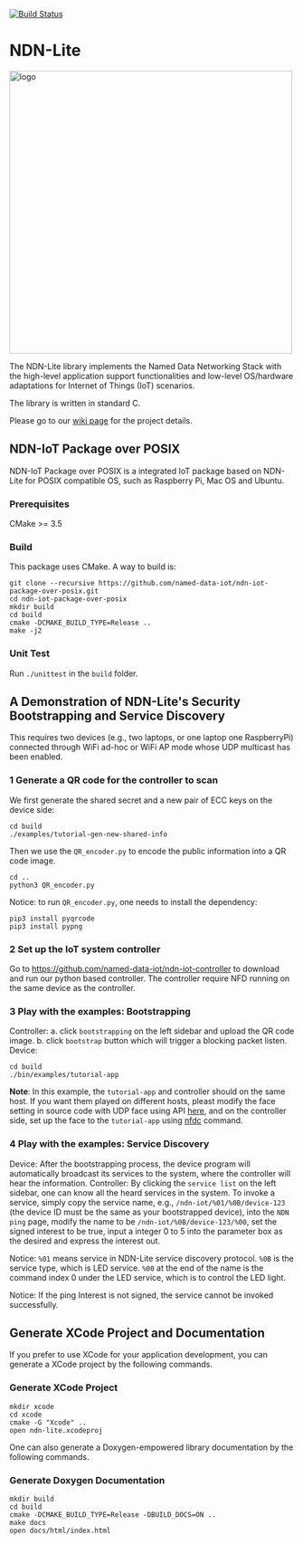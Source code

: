 [![Build Status](https://travis-ci.org/named-data-iot/ndn-iot-package-over-posix.svg?branch=master)](https://travis-ci.org/named-data-iot/ndn-iot-package-over-posix)

NDN-Lite
========

<img src="https://zhiyi-zhang.com/images/ndn-lite-logo.jpg" alt="logo" width="500"/>

The NDN-Lite library implements the Named Data Networking Stack with the high-level application support functionalities and low-level OS/hardware adaptations for Internet of Things (IoT) scenarios.

The library is written in standard C.

Please go to our [wiki page](https://github.com/Zhiyi-Zhang/ndn_standalone/wiki) for the project details.

NDN-IoT Package over POSIX
--------------------------
NDN-IoT Package over POSIX is a integrated IoT package based on NDN-Lite for POSIX compatible OS, such as
Raspberry Pi, Mac OS and Ubuntu.

### Prerequisites ###
CMake >= 3.5

### Build ###
This package uses CMake. A way to build is:
 ```
 git clone --recursive https://github.com/named-data-iot/ndn-iot-package-over-posix.git
 cd ndn-iot-package-over-posix
 mkdir build
 cd build
 cmake -DCMAKE_BUILD_TYPE=Release ..
 make -j2
 ```

### Unit Test ###
Run `./unittest` in the `build` folder.

## A Demonstration of NDN-Lite's Security Bootstrapping and Service Discovery

This requires two devices (e.g., two laptops, or one laptop one RaspberryPi) connected through WiFi ad-hoc or WiFi AP mode whose UDP multicast has been enabled.

### 1 Generate a QR code for the controller to scan
We first generate the shared secret and a new pair of ECC keys on the device side:
```
cd build
./examples/tutorial-gen-new-shared-info
```
Then we use the `QR_encoder.py` to encode the public information into a QR code image.
```
cd ..
python3 QR_encoder.py
```
Notice: to run `QR_encoder.py`, one needs to install the dependency:
```
pip3 install pyqrcode
pip3 install pypng
```

### 2 Set up the IoT system controller
Go to https://github.com/named-data-iot/ndn-iot-controller to download and run our python based controller.
The controller require NFD running on the same device as the controller.

### 3 Play with the examples: Bootstrapping
Controller:
a. click `bootstrapping` on the left sidebar and upload the QR code image.
b. click `bootstrap` button which will trigger a blocking packet listen.
Device:
```
cd build
./bin/examples/tutorial-app
```
**Note**: In this example, the ``tutorial-app`` and controller should on the same host. If you want them played on different hosts, pleast modify the face setting in source code with UDP face using API [here](https://github.com/named-data-iot/ndn-iot-package-over-posix/blob/master/adaptation/udp/udp-face.h), and on the controller side, set up the face to the ``tutorial-app`` using [nfdc](http://named-data.net/doc/NFD/current/manpages/nfdc-face.html) command.

### 4 Play with the examples: Service Discovery
Device:
After the bootstrapping process, the device program will automatically broadcast its services to the system, where the controller will hear the information.
Controller:
By clicking the `service list` on the left sidebar, one can know all the heard services in the system.
To invoke a service, simply copy the service name, e.g., `/ndn-iot/%01/%0B/device-123` (the device ID must be the same as your bootstrapped device), into the `NDN ping` page, modify the name to be `/ndn-iot/%0B/device-123/%00`, set the signed interest to be true, input a integer 0 to 5 into the parameter box as the desired  and express the interest out.

Notice: `%01` means service in NDN-Lite service discovery protocol.
`%0B` is the service type, which is LED service.
`%00` at the end of the name is the command index 0 under the LED service, which is to control the LED light.

Notice: If the ping Interest is not signed, the service cannot be invoked successfully.

## Generate XCode Project and Documentation
If you prefer to use XCode for your application development, you can generate a XCode project by the following commands.
### Generate XCode Project ###
 ```
 mkdir xcode
 cd xcode
 cmake -G "Xcode" ..
 open ndn-lite.xcodeproj
 ```

One can also generate a Doxygen-empowered library documentation by the following commands.
### Generate Doxygen Documentation ###
 ```
 mkdir build
 cd build
 cmake -DCMAKE_BUILD_TYPE=Release -DBUILD_DOCS=ON ..
 make docs
 open docs/html/index.html
 ```
